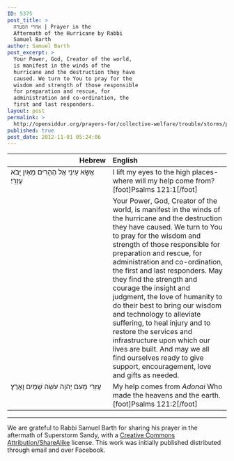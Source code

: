 ```yaml
---
ID: 5375
post_title: >
  אחרי הסערה | Prayer in the
  Aftermath of the Hurricane by Rabbi
  Samuel Barth
author: Samuel Barth
post_excerpt: >
  Your Power, God, Creator of the world,
  is manifest in the winds of the
  hurricane and the destruction they have
  caused. We turn to You to pray for the
  wisdom and strength of those responsible
  for preparation and rescue, for
  administration and co-ordination, the
  first and last responders.
layout: post
permalink: >
  http://opensiddur.org/prayers-for/collective-welfare/trouble/storms/prayer-in-the-aftermath-of-hurricane-sandy/
published: true
post_date: 2012-11-01 05:24:06
---
```

<table style="margin-left: auto;margin-right: auto;" class="draggable">
<thead><tr><th id="x" style="text-align: right;">Hebrew</th><th style="text-align: left;">English</th></tr></thead>
<tbody>
<tr>
<td style="vertical-align:top;" width="46%">
<div class="liturgy"><span lang="he">
אֶשָּׂא עֵינַי אֶל הֶהָרִים מֵאַיִן יָבֹא עֶזְרִי׃
</span></div></td>
 
<td style="vertical-align:top;" width="53%"><div class="english">
I lift my eyes to the high places- where will my help come from?[foot]Psalms 121:1[/foot]
    </div></td></tr>
<tr><td style="vertical-align:top;" width="46%"><div class="liturgy"><span lang="he">
</span></div></td>
 
<td style="vertical-align:top;" width="53%"><div class="english">
Your Power, God, Creator of the world, is manifest in the winds of the hurricane and the destruction they have caused. We turn to You to pray for the wisdom and strength of those responsible for preparation and rescue, for administration and co-ordination, the first and last responders. May they find the strength and courage the insight and judgment, the love of humanity to do their best to bring our wisdom and technology to alleviate suffering, to heal injury and to restore the services and infrastructure upon which our lives are built. And may we all find ourselves ready to give support, encouragement, love and gifts as needed.
    </div></td></tr>
<tr><td style="vertical-align:top;" width="46%"><div class="liturgy"><span lang="he">
עֶזְרִי מֵעִם יְהוָה עֹשֵׂה שָׁמַיִם וָאָרֶץ׃
</span></div></td>
 
<td style="vertical-align:top;" width="53%"><div class="english">
My help comes from <em>Adonai</em> Who made the heavens and the earth.[foot]Psalms 121:2[/foot]
</td>
</tr>
</tbody></table>

<hr />

We are grateful to Rabbi Samuel Barth  for sharing his prayer in the aftermath of Superstorm Sandy, with a <a href="http://creativecommons.org/licenses/by-sa/3.0/">Creative Commons Attribution/ShareAlike</a> license. This work was initially published distributed through email and over Facebook.